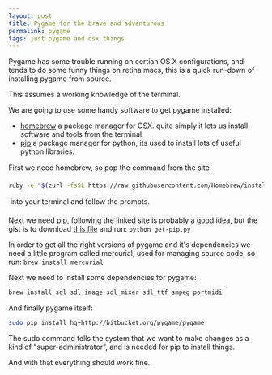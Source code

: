 ```yaml
---
layout: post
title: Pygame for the brave and adventurous
permalink: pygame
tags: just pygame and osx things
---
```

Pygame has some trouble running on certian OS X configurations, and tends to do some funny things on retina macs, this is a quick run-down of installing pygame from source.

This assumes a working knowledge of the terminal.

We are going to use some handy software to get pygame installed:

- [homebrew](http://brew.sh/) a package manager for OSX. quite simply it lets us install software and tools from the terminal
- [pip](http://pip.readthedocs.org/en/latest/installing.html) a package manager for python, its used to install lots of useful python libraries.

First we need homebrew, so pop the command from the site &#151; 

```bash
ruby -e "$(curl -fsSL https://raw.githubusercontent.com/Homebrew/install/master/install)"
```
&#151; into your terminal and follow the prompts.

Next we need pip, following the linked site is probably a good idea, but the gist is to download [this file](https://bootstrap.pypa.io/get-pip.py) and run: `python get-pip.py`

In order to get all the right versions of pygame and it's dependencies we need a little program called mercurial, used for managing source code, so run: `brew install mercurial`

Next we need to install some dependencies for pygame:  

```bash
brew install sdl sdl_image sdl_mixer sdl_ttf smpeg portmidi
```

And finally pygame itself:  

```bash
sudo pip install hg+http://bitbucket.org/pygame/pygame
```

The sudo command tells the system that we want to make changes as a kind of "super-administrator", and is needed for pip to install things.

And with that everything should work fine.
